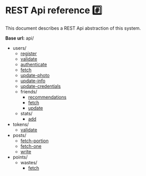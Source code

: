 # REST Api reference #️⃣

This document describes a REST Api abstraction of this system.

**Base url:** api/

- users/
  - [register](./01_Users/01_register.md)
  - [validate](./01_Users/02_validate.md)
  - [authenticate](./01_Users/03_authenticate.md)
  - [fetch](./01_Users/04_fetch.md)
  - [update-photo](./01_Users/05_update-photo.md)
  - [update-info](./01_Users/06_update-info.md)
  - [update-credentials](./01_Users/07_update-credentials.md)
  - friends/
    - [recommendations](./01_Users/01_Friends/01_recommendations.md)
    - [fetch](./01_Users/01_Friends/02_fetch.md)
    - [update](./01_Users/01_Friends/03_update.md)
  - stats/
    - [add](./01_Users/02_Stats/01_add.md)
- tokens/
  - [validate](./02_Token/01_validate.md)
- posts/
  - [fetch-portion](./03_Posts/01_fetch-portion.md)
  - [fetch-one](./03_Posts/02_fetch-one.md)
  - [write](./03_Posts/03_write.md)
- points/
  - wastes/
    - [fetch](./04_Points/01_Wastes/01_fetch.md)
